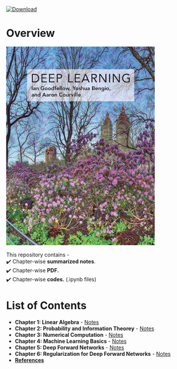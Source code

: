 [![Download](https://img.shields.io/badge/download-book-brightgreen.svg)](https://github.com/purvasingh96/Deep-learning-with-neural-networks/raw/master/Deep-Learning-Book.pdf)
# Overview

<img src="./deep-learning-book-goodfellow-cover.jpg" width="400" alt="Cover of the deep learning book by Goodfellow, Bengio and Courville" title="The Deep Learning Book - Goodfellow, I., Bengio, Y., and Courville, A. (2016)">

This repository contains -<br>
:heavy_check_mark: Chapter-wise **summarized notes**.<br>
:heavy_check_mark: Chapter-wise **PDF.**<br>
:heavy_check_mark: Chapter-wise **codes.** (.ipynb files)<br>

# List of Contents
* **Chapter 1: Linear Algebra** - [Notes](https://github.com/purvasingh96/Deep-learning-with-neural-networks/blob/master/Notes/Ch_1_Linear_algebra/Readme.md)
* **Chapter 2: Probability and Information Theorey** - [Notes](https://github.com/purvasingh96/Deep-learning-with-neural-networks/blob/master/Notes/Ch_2_Probability_and_Information_Theorey/Readme.md)
* **Chapter 3: Numerical Computation** - [Notes](https://github.com/purvasingh96/Deep-learning-with-neural-networks/blob/master/Notes/Ch_3_Numerical_Computation/ReadMe.md)
* **Chapter 4: Machine Learning Basics** - [Notes](https://github.com/purvasingh96/Deep-learning-with-neural-networks/blob/master/Notes/Ch_4_Machine_Learning_Basics/ReadMe.md)
* **Chapter 5: Deep Forward Networks** - [Notes](https://github.com/purvasingh96/Deep-learning-with-neural-networks/blob/master/Notes/Ch_5_Deep_Forward_Networks/ReadMe.md)
* **Chapter 6: Regularization for Deep Forward Networks** - [Notes](https://github.com/purvasingh96/Deep-learning-with-neural-networks/blob/master/Notes/Ch_6_Regularization_for_Deep_Learning/Readme.md)
* **[References](https://github.com/purvasingh96/Deep-learning-with-neural-networks/blob/master/References.md)**
